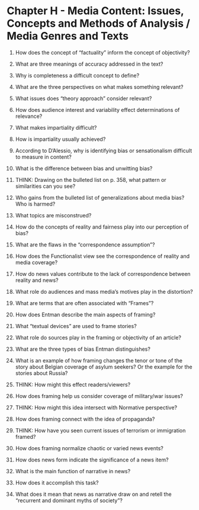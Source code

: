# Chapter H - Media Content: Issues, Concepts and Methods of Analysis / Media Genres and Texts
1.	How does the concept of “factuality” inform the concept of objectivity?
2.	What are three meanings of accuracy addressed in the text?
3.	Why is completeness a difficult concept to define?
4.	What are the three perspectives on what makes something relevant?
5.	What issues does “theory approach” consider relevant?
6.	How does audience interest and variability effect determinations of relevance?
7.	What makes impartiality difficult?
8.	How is impartiality usually achieved?
9.	According to D’Alessio, why is identifying bias or sensationalism difficult to measure in content?
10.	What is the difference between bias and unwitting bias?
11.	THINK: Drawing on the bulleted list on p. 358, what pattern or similarities can you see?
12.	Who gains from the bulleted list of generalizations about media bias? Who is harmed?
13.	What topics are misconstrued?
14.	How do the concepts of reality and fairness play into our perception of bias?
15.	What are the flaws in the “correspondence assumption”?
16.	How does the Functionalist view see the correspondence of reality and media coverage?
17.	How do news values contribute to the lack of correspondence between reality and news?
18.	What role do audiences and mass media’s motives play in the distortion?

19.	What are terms that are often associated with “Frames”?
20.	How does Entman describe the main aspects of framing?
21.	What “textual devices” are used to frame stories?
22.	What role do sources play in the framing or objectivity of an article?
23.	What are the three types of bias Entman distinguishes?
24.	What is an example of how framing changes the tenor or tone of the story about Belgian coverage of asylum seekers? Or the example for the stories about Russia?
25.	THINK: How might this effect readers/viewers?
26.	How does framing help us consider coverage of military/war issues?
27.	THINK: How might this idea intersect with Normative perspective?
28.	How does framing connect with the idea of propaganda?
29.	THINK: How have you seen current issues of terrorism or immigration framed?
30.	How does framing normalize chaotic or varied news events?
31.	How does news form indicate the significance of a news item?
32.	What is the main function of narrative in news?
33.	How does it accomplish this task?
34.	What does it mean that news as narrative draw on and retell the “recurrent and dominant myths of society”?
